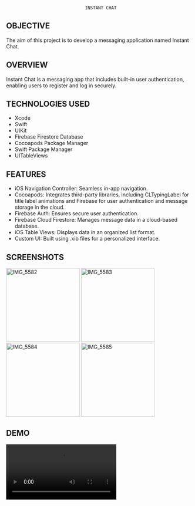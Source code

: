                                   INSTANT CHAT 
OBJECTIVE
---
The aim of this project is to develop a messaging application named Instant Chat.

OVERVIEW
---
Instant Chat is a messaging app that includes built-in user authentication, enabling users to register and log in securely.

TECHNOLOGIES USED
---
* Xcode
* Swift
* UIKit
* Firebase Firestore Database
* Cocoapods Package Manager
* Swift Package Manager
* UITableViews

FEATURES
---
* iOS Navigation Controller: Seamless in-app navigation.
* Cocoapods: Integrates third-party libraries, including CLTypingLabel for title label animations and Firebase for user authentication and message storage in the cloud.
* Firebase Auth: Ensures secure user authentication.
* Firebase Cloud Firestore: Manages message data in a cloud-based database.
* iOS Table Views: Displays data in an organized list format.
* Custom UI: Built using .xib files for a personalized interface.

SCREENSHOTS
---
<img src="https://github.com/user-attachments/assets/96d97935-08af-46a9-b7fe-71a922f736eb" alt="IMG_5582" width="200"/>
<img src="https://github.com/user-attachments/assets/62d379a6-070f-433d-9ce4-73b34cef188d" alt="IMG_5583" width="200"/>
<img src="https://github.com/user-attachments/assets/6e3b8989-e83b-42df-8907-be6aa359c9bb" alt="IMG_5584" width="200"/>
<img src="https://github.com/user-attachments/assets/28efedb8-4c28-4ef4-941a-cfab6a889e37" alt="IMG_5585" width="200"/>

DEMO
---
<video src="https://github.com/user-attachments/assets/673a1803-eda6-4059-a094-cede3715dbb2" width="300" controls> </video>










